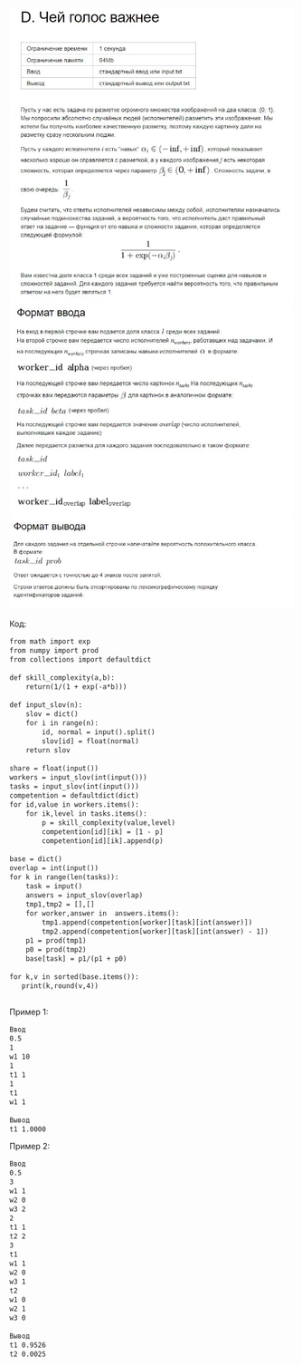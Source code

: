 
![Image alt](https://github.com/AshenRain/YandexContest/raw/main/ML_Internship_2021_Fall-Winter/Task_D/1.jpg)
![Image alt](https://github.com/AshenRain/YandexContest/raw/main/ML_Internship_2021_Fall-Winter/Task_D/2.jpg)
![Image alt](https://github.com/AshenRain/YandexContest/raw/main/ML_Internship_2021_Fall-Winter/Task_D/3.jpg)


Код:

```
from math import exp
from numpy import prod
from collections import defaultdict

def skill_complexity(a,b):
    return(1/(1 + exp(-a*b)))

def input_slov(n):
    slov = dict()
    for i in range(n):
        id, normal = input().split()
        slov[id] = float(normal)
    return slov

share = float(input())
workers = input_slov(int(input()))
tasks = input_slov(int(input()))
competention = defaultdict(dict)
for id,value in workers.items():
    for ik,level in tasks.items():
        p = skill_complexity(value,level)
        competention[id][ik] = [1 - p]
        competention[id][ik].append(p)

base = dict()
overlap = int(input())
for k in range(len(tasks)):
    task = input()
    answers = input_slov(overlap)
    tmp1,tmp2 = [],[]
    for worker,answer in  answers.items():
        tmp1.append(competention[worker][task][int(answer)])
        tmp2.append(competention[worker][task][int(answer) - 1])
    p1 = prod(tmp1)
    p0 = prod(tmp2)
    base[task] = p1/(p1 + p0)

for k,v in sorted(base.items()):
   print(k,round(v,4))


```

Пример 1:

```
Ввод
0.5
1
w1 10
1
t1 1
1
t1
w1 1

Вывод
t1 1.0000

```

Пример 2:

```
Ввод
0.5
3
w1 1
w2 0
w3 2
2
t1 1
t2 2
3
t1
w1 1
w2 0
w3 1
t2
w1 0
w2 1
w3 0

Вывод
t1 0.9526
t2 0.0025


```
